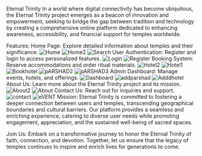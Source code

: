 Eternal Trinity
In a world where digital connectivity has become ubiquitous, the Eternal Trinity project emerges as a beacon of innovation and empowerment, seeking to bridge the gap between tradition and technology by creating a comprehensive online platform dedicated to enhancing awareness, accessibility, and financial support for temples worldwide.

Features:
Home Page: Explore detailed information about temples and their significance.
![Home](https://github.com/Psaraf21/Eternal-Trinity/assets/151715692/ca578059-28ff-4b96-ad68-45c8f43fefae)
![Home2](https://github.com/Psaraf21/Eternal-Trinity/assets/151715692/1b74210d-6917-46e6-9a68-5af3d06ec401)
![Search](https://github.com/Psaraf21/Eternal-Trinity/assets/151715692/f85e1f74-b914-4d3c-9012-ae03b186cc97)
User Authentication: Register and login to access personalized features.
![Login](https://github.com/Psaraf21/Eternal-Trinity/assets/151715692/efaaa44c-e912-4f8a-97a1-bd23cbb9df62)
![Register](https://github.com/Psaraf21/Eternal-Trinity/assets/151715692/dd9de837-a354-4461-9d72-b728c1e5fb8e)
Booking System: Reserve accommodations and order ritual materials.
![Hotel2](https://github.com/Psaraf21/Eternal-Trinity/assets/151715692/52cdb33a-6125-4c8c-ad68-9368f39242ff)
![Hotel1](https://github.com/Psaraf21/Eternal-Trinity/assets/151715692/2d512674-4758-4105-b1c0-213c09ba960a)
![Bookhotel](https://github.com/Psaraf21/Eternal-Trinity/assets/151715692/522a9269-7ca4-4b30-bf67-70ec8c5916d6)
![pARSHAD2](https://github.com/Psaraf21/Eternal-Trinity/assets/151715692/e9d325f7-6661-4c7c-8e5f-095f1f7d6c20)
![pARSHAD3](https://github.com/Psaraf21/Eternal-Trinity/assets/151715692/0a2f9a4f-5c4d-4a63-af09-559104792cba)
Admin Dashboard: Manage events, hotels, and offerings.
![Dashboard](https://github.com/Psaraf21/Eternal-Trinity/assets/151715692/4b17b3d2-e4fb-4406-83be-81adca146059)
![addparshad](https://github.com/Psaraf21/Eternal-Trinity/assets/151715692/a1958452-7bff-4502-98f2-0f1736ae6abe)
![Adddhotel](https://github.com/Psaraf21/Eternal-Trinity/assets/151715692/fd05b0a8-73b4-4ef9-b735-7568963c71a5)
About Us: Learn more about the Eternal Trinity project and its mission.
![About2](https://github.com/Psaraf21/Eternal-Trinity/assets/151715692/f7ea5a06-9f2a-4015-a6e7-f94c6dd2eafe)
![About](https://github.com/Psaraf21/Eternal-Trinity/assets/151715692/a5bb21a0-8b55-48c0-9bd8-c0a9b52c2cf4)
Contact Us: Reach out for inquiries and support.
![contact](https://github.com/Psaraf21/Eternal-Trinity/assets/151715692/21e77c32-f1c7-4b4b-a0c3-9ba33d1bc4fe)
![eVENT](https://github.com/Psaraf21/Eternal-Trinity/assets/151715692/57ed471f-a04f-49ee-ac05-646de15f1b7d)
Mission:
Eternal Trinity is committed to fostering a deeper connection between users and temples, transcending geographical boundaries and cultural barriers. Our platform provides a seamless and enriching experience, catering to diverse user needs while promoting engagement, appreciation, and the sustained well-being of sacred spaces.

Join Us:
Embark on a transformative journey to honor the Eternal Trinity of faith, connection, and devotion. Together, let us ensure that the legacy of temples continues to inspire and enrich lives for generations to come.

